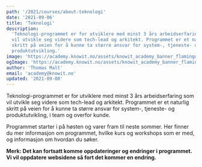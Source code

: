 ```yaml
---
path: '/2021/courses/about-teknologi'
date: '2021-09-06'
title: 'Teknologi'
description:
  'Teknologi-programmet er for utviklere med minst 3 års arbeidserfaring som
  vil utvikle seg videre som tech-lead og arkitekt. Programmet er et naturlig
  skritt på veien for å kunne ta større ansvar for system-, tjeneste- og
  produktutvikling.'
image: 'https://academy.knowit.no/assets/knowit_academy_banner_flamingo.png'
ogImage: 'https://academy.knowit.no/assets/knowit_academy_banner_flamingo.png'
author: 'Thomas Malt'
email: 'academy@knowit.no'
updated: '2021-09-08'
---
```


Teknologi-programmet er for utviklere med minst 3 års arbeidserfaring som vil
utvikle seg videre som tech-lead og arkitekt. Programmet er et naturlig skritt
på veien for å kunne ta større ansvar for system-, tjeneste- og
produktutvikling, i team og overfor kunde.

Programmet starter i på høsten og varer fram til neste sommer. Her finner du
mer informasjon om programmet, hvilke kurs og workshops som er med, og
informasjon om hvordan du søker.

**Merk: Det kan fortsatt komme oppdateringer og endringer i programmet. Vi vil
oppdatere websidene så fort det kommer en endring.**
